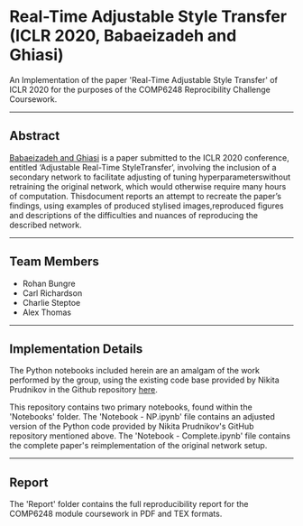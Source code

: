 # Real-Time Adjustable Style Transfer (ICLR 2020, Babaeizadeh and Ghiasi)
An Implementation of the paper 'Real-Time Adjustable Style Transfer' of ICLR 2020 for the purposes of the COMP6248 Reprocibility Challenge Coursework.

---
## Abstract
[Babaeizadeh and Ghiasi](https://iclr.cc/virtual_2020/poster_HJe_Z04Yvr.html) is a paper submitted to the ICLR 2020 conference, entitled ‘Adjustable Real-Time StyleTransfer’,  involving  the  inclusion  of  a  secondary  network  to  facilitate  adjusting  of  tuning  hyperparameterswithout  retraining  the  original  network,  which  would  otherwise  require  many  hours  of  computation.   Thisdocument  reports  an  attempt  to  recreate  the  paper’s  findings,  using  examples  of  produced  stylised  images,reproduced figures and descriptions of the difficulties and nuances of reproducing the described network.

---
## Team Members
- Rohan Bungre
- Carl Richardson
- Charlie Steptoe
- Alex Thomas

---

## Implementation Details
The Python notebooks included herein are an amalgam of the work performed by the group, using the existing code base provided by Nikita Prudnikov in the Github repository [here](https://github.com/gnhdnb/adjustable-real-time-style-transfer).

This repository contains two primary notebooks, found within the 'Notebooks' folder. The 'Notebook - NP.ipynb' file contains an adjusted version of the Python code provided by Nikita Prudnikov's GitHub repository mentioned above. The 'Notebook - Complete.ipynb' file contains the complete paper's reimplementation of the original network setup.

---

## Report
The 'Report' folder contains the full reproducibility report for the COMP6248 module coursework in PDF and TEX formats.
